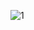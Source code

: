 ![1](https://user-images.githubusercontent.com/54196723/139525664-d9f01b0e-1304-48f8-80bf-0b6971ba4194.png)
